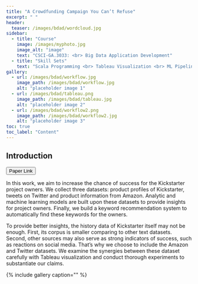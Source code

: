 ```yaml
---
title: "A Crowdfunding Campaign You Can’t Refuse"
excerpt: " "
header:
  teaser: /images/bdad/wordcloud.jpg
sidebar:
  - title: "Course"
    image: /images/myphoto.jpg
    image_alt: "image"
    text: "CSCI-GA.3033: <br> Big Data Application Development"
  - title: "Skill Sets"
    text: "Scala Programming <br> Tableau Visualization <br> ML Pipelines (MLlib) <br> Data Cleaning"
gallery:
  - url: /images/bdad/workflow.jpg
    image_path: /images/bdad/workflow.jpg
    alt: "placeholder image 1"
  - url: /images/bdad/tableau.png
    image_path: /images/bdad/tableau.jpg
    alt: "placeholder image 2"
  - url: /images/bdad/workflow2.png
    image_path: /images/bdad/workflow2.jpg
    alt: "placeholder image 3"
toc: true
toc_label: "Content"
---
```



## Introduction

<button type="button" class="btn btn-secondary btn-sm" onclick=" relocate_home()">Paper Link</button>

<script>
function relocate_home()
{
     location.href = "https://garylkl.github.io/pdf_files/bdad_fina.pdf";
} 
</script>


In this work, we aim to increase the chance of success for the Kickstarter project owners. We collect three datasets: product profiles of Kickstarter, tweets on Twitter and product information from Amazon. Analytic and machine learning models are built upon these datasets to provide insights for project owners. Finally, we build a keyword recommendation system to automatically find these keywords for the owners.

To provide better insights, the history data of Kickstarter itself may not be enough. First, its corpus is smaller comparing to other text datasets. Second, other sources may also serve as strong indicators of success, such as reactions on social media. That’s why we choose to include the Amazon and Twitter datasets. We examine the synergies between these dataset carefully with Tableau visualization and conduct thorough experiments to substantiate our claims.

{% include gallery caption="" %}

